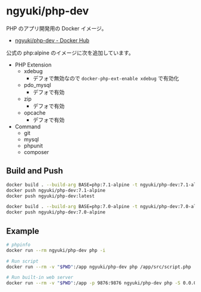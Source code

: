 # ngyuki/php-dev

PHP のアプリ開発用の Docker イメージ。

- [ngyuki/php-dev - Docker Hub](https://hub.docker.com/r/ngyuki/php-dev/ "ngyuki/php-dev - Docker Hub")

公式の php:alpine のイメージに次を追加しています。

- PHP Extension
    - xdebug
        - デフォで無効なので `docker-php-ext-enable xdebug` で有効化
    - pdo_mysql
        - デフォで有効
    - zip
        - デフォで有効
    - opcache
        - デフォで有効
- Command
    - git
    - mysql
    - phpunit
    - composer

## Build and Push

```sh
docker build . --build-arg BASE=php:7.1-alpine -t ngyuki/php-dev:7.1-alpine -t ngyuki/php-dev:latest
docker push ngyuki/php-dev:7.1-alpine
docker push ngyuki/php-dev:latest

docker build . --build-arg BASE=php:7.0-alpine -t ngyuki/php-dev:7.0-alpine
docker push ngyuki/php-dev:7.0-alpine
```

## Example

```sh
# phpinfo
docker run --rm ngyuki/php-dev php -i

# Run script
docker run --rm -v "$PWD":/app ngyuki/php-dev php /app/src/script.php

# Run built-in web server
docker run --rm -v "$PWD":/app -p 9876:9876 ngyuki/php-dev php -S 0.0.0.0:9876 -t /app/public/
```
